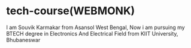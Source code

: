 # tech-course(WEBMONK)
 I am Souvik Karmakar from Asansol West Bengal, Now i am pursuing my BTECH degree in Electronics And Electrical Field from KIIT University, Bhubaneswar
 
